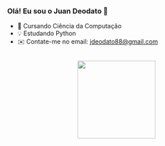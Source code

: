 ### Olá! Eu sou o Juan Deodato 👋

- 📖 Cursando Ciência da Computação
- 💡 Estudando Python
- ✉️ Contate-me no email: jdeodato88@gmail.com
##
<div align="center">
  <a href="https://github.com/JuanDeodato04">
  <img height="180em" src="https://github-readme-stats.vercel.app/api?username=JuanDeodato04&show_icons=true&theme=dark&include_all_commits=true&count_private=true"/>
</div>  
